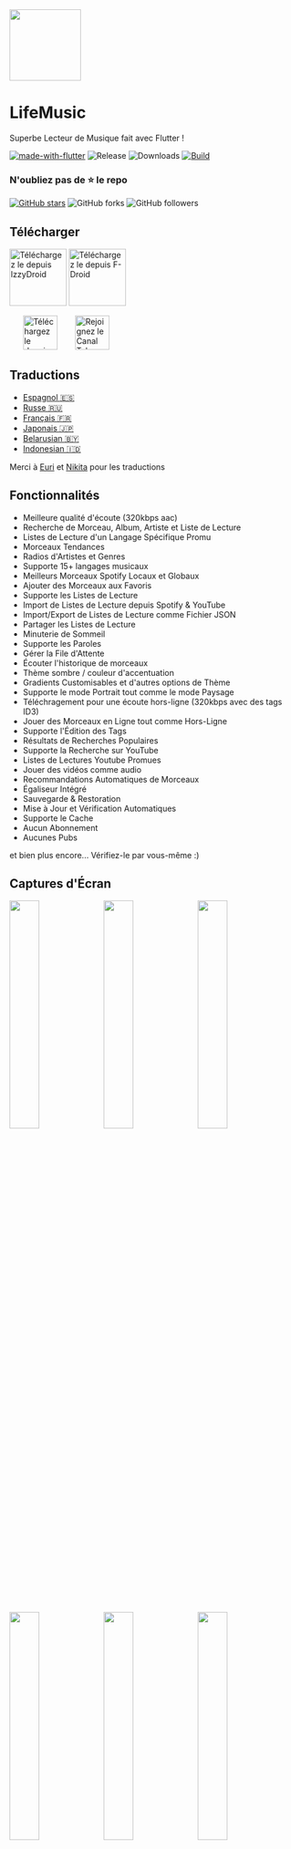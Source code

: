 <img width="125px" src="https://github.com/parsalakzian/LifeMusic/blob/main/assets/icon-white-trans.png" align="center" />

# LifeMusic

Superbe Lecteur de Musique fait avec Flutter !

[![made-with-flutter](https://img.shields.io/badge/Made%20with-Flutter-1f425f.svg)](https://flutter.dev/) ![Release](https://img.shields.io/github/v/release/Sangwan5688/LifeMusic) ![Downloads](https://img.shields.io/github/downloads/Sangwan5688/LifeMusic/total)
[![Build](https://github.com/parsalakzian/LifeMusic/actions/workflows/flutter.yml/badge.svg)](https://github.com/parsalakzian/LifeMusic/actions/workflows/flutter.yml)

### N'oubliez pas de :star: le repo

[![GitHub stars](https://img.shields.io/github/stars/Sangwan5688/LifeMusic.svg?style=social&label=Star)](https://github.com//Sangwan5688/LifeMusic) ![GitHub forks](https://img.shields.io/github/forks/Sangwan5688/LifeMusic.svg?style=social&label=Forks) ![GitHub followers](https://img.shields.io/github/followers/Sangwan5688.svg?style=social&label=Follow)

## Télécharger

[<img src="https://gitlab.com/IzzyOnDroid/repo/-/raw/master/assets/IzzyOnDroid.png"
     alt="Téléchargez le depuis IzzyDroid"
     height="100">](https://android.izzysoft.de/repo/apk/site.newlifes.LifeMusic)
[<img src="https://fdroid.gitlab.io/artwork/badge/get-it-on.png"
     alt="Téléchargez le depuis F-Droid"
     height="100">](https://f-droid.org/packages/site.newlifes.LifeMusic/)

&nbsp;&nbsp;&nbsp;&nbsp;&nbsp;
[<img src="https://img.shields.io/badge/GitHub-181717?logo=github&logoColor=white"
     alt="Téléchargez le depuis GitHub"
     height="60">](https://github.com/parsalakzian/LifeMusic/releases)
&nbsp;&nbsp;&nbsp;&nbsp;&nbsp;&nbsp;
[<img src="https://img.shields.io/badge/Telegram-2CA5E0?logo=telegram&logoColor=white"
     alt="Rejoignez le Canal Telegram"
     height="60">](https://t.me/LifeMusic_official)

## Traductions

- [Espagnol :es:](/README.ES.md)
- [Russe :ru:](/README.RU.md)
- [Français :fr:](/README.FR.md)
- [Japonais :jp:](/README.JA.md)
- [Belarusian :belarus:](/README.BE.md)
- [Indonesian :indonesia:](/README.ID.md)

Merci à [Euri](https://github.com/EuriNaiz) et [Nikita](https://github.com/TireX228) pour les traductions

## Fonctionnalités

* Meilleure qualité d'écoute (320kbps aac)
* Recherche de Morceau, Album, Artiste et Liste de Lecture
* Listes de Lecture d'un Langage Spécifique Promu
* Morceaux Tendances
* Radios d'Artistes et Genres
* Supporte 15+ langages musicaux
* Meilleurs Morceaux Spotify Locaux et Globaux
* Ajouter des Morceaux aux Favoris
* Supporte les Listes de Lecture
* Import de Listes de Lecture depuis Spotify & YouTube
* Import/Export de Listes de Lecture comme Fichier JSON
* Partager les Listes de Lecture
* Minuterie de Sommeil
* Supporte les Paroles
* Gérer la File d'Attente
* Écouter l'historique de morceaux
* Thème sombre / couleur d'accentuation
* Gradients Customisables et d'autres options de Thème
* Supporte le mode Portrait tout comme le mode Paysage
* Téléchragement pour une écoute hors-ligne (320kbps avec des tags ID3)
* Jouer des Morceaux en Ligne tout comme Hors-Ligne
* Supporte l'Édition des Tags
* Résultats de Recherches Populaires
* Supporte la Recherche sur YouTube
* Listes de Lectures Youtube Promues
* Jouer des vidéos comme audio
* Recommandations Automatiques de Morceaux
* Égaliseur Intégré
* Sauvegarde & Restoration
* Mise à Jour et Vérification Automatiques
* Supporte le Cache
* Aucun Abonnement
* Aucunes Pubs

et bien plus encore...
Vérifiez-le par vous-même :)

## Captures d'Écran
<img src="https://github.com/parsalakzian/LifeMusic/blob/main/fastlane/metadata/android/en-US/images/phoneScreenshots/1.png?raw=true" width="32%"> <img src="https://github.com/parsalakzian/LifeMusic/blob/main/fastlane/metadata/android/en-US/images/phoneScreenshots/2.png?raw=true" width="32%"> <img src="https://github.com/parsalakzian/LifeMusic/blob/main/fastlane/metadata/android/en-US/images/phoneScreenshots/3.png?raw=true" width="32%"> <img src="https://github.com/parsalakzian/LifeMusic/blob/main/fastlane/metadata/android/en-US/images/phoneScreenshots/4.png?raw=true" width="32%"> <img src="https://github.com/parsalakzian/LifeMusic/blob/main/fastlane/metadata/android/en-US/images/phoneScreenshots/5.png?raw=true" width="32%"> <img src="https://github.com/parsalakzian/LifeMusic/blob/main/fastlane/metadata/android/en-US/images/phoneScreenshots/6.png?raw=true" width="32%">

## License
```
Copyright © 2021 NewLife

LifeMusic is free software licensed under GPL v3.0.
You can redistribute and/or modify it under the terms of the GNU General Public License as published by
the Free Software Foundation, either version 3 of the License, or (at your option) any later version.

LifeMusic is distributed in the hope that it will be useful, but WITHOUT ANY WARRANTY;
without even the implied warranty of MERCHANTABILITY or FITNESS FOR A PARTICULAR PURPOSE.
See the GNU General Public License for more details.
```
[Voir la License](https://github.com/parsalakzian/LifeMusic/blob/main/LICENSE)

## Build depuis la Source

1. Si vous n'avez pas le SDK Flutter installé, merci de visiter le site officiel de [Flutter](https://flutter.dev/).
2. Récupérez le code source de la branche master.

```
git clone https://github.com/parsalakzian/LifeMusic.git
```

3. Lancez l'application avec Android Studio ou VS Code. Ou en ligne de commandes:

```
flutter pub get
flutter run
```

## Contribuer

Les contributions sont les bienvenues. Merci de lire notre [code de conduite des contributions](https://github.com/parsalakzian/LifeMusic/blob/main/CONTRIBUTING.md) avant de contribuer.

## Vous rencontrez un problème ?

Regardez les [Problèmes communs](https://github.com/parsalakzian/LifeMusic/wiki/Common-Issues) que vous rencontrez peut-être. Si votre problème n'y est pas, n'hésitez pas à ouvrir une Issue :)

## Vous voulez tester les Versions Bêtas ? Besoin d'Aide ??

Vous pouvez rejoindre notre [Canal Telegram](https://t.me/LifeMusic_official) ou le [Groupe Telegram](https://t.me/joinchat/fHDC1AWnOhw0ZmI9), si vous avez une requête, ou vous avez besoin d'aide avec quelque chose ainsi qu'avoir les versions bêtas du projet.

## Vous avez aimé mon travail ?

<a href="https://www.buymeacoffee.com/ankitsangwan" target="_blank"><img src="https://www.buymeacoffee.com/assets/img/custom_images/orange_img.png" alt="Buy Me A Coffee" style="height: 41px !important;width: 174px !important;box-shadow: 0px 3px 2px 0px rgba(190, 190, 190, 0.5) !important;-webkit-box-shadow: 0px 3px 2px 0px rgba(190, 190, 190, 0.5) !important;" ></a>

## Qu'est-ce qui est nouveau ?

Pour lire tous les changements, visitez la [page du wiki](https://github.com/parsalakzian/LifeMusic/wiki/Changelog)
